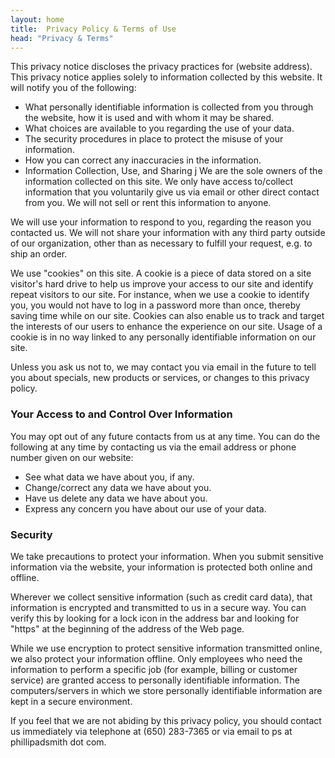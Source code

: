 ```yaml
---
layout: home
title:  Privacy Policy & Terms of Use
head: "Privacy & Terms"
---
```


<p>This privacy notice discloses the privacy practices for (website address). This privacy notice applies solely to information collected by this website. It will notify you of the following:</p>
<ul>
<li>What personally identifiable information is collected from you through the website, how it is used and with whom it may be shared.</li>
<li>What choices are available to you regarding the use of your data.</li>
<li>The security procedures in place to protect the misuse of your information.</li>
<li>How you can correct any inaccuracies in the information.</li>
<li>Information Collection, Use, and Sharing 
j
We are the sole owners of the information collected on this site. We only have access to/collect information that you voluntarily give us via email or other direct contact from you. We will not sell or rent this information to anyone.</li>
</ul>
<p>We will use your information to respond to you, regarding the reason you contacted us. We will not share your information with any third party outside of our organization, other than as necessary to fulfill your request, e.g. to ship an order.</p>
<p>We use &quot;cookies&quot; on this site. A cookie is a piece of data stored on a site visitor&#39;s hard drive to help us improve your access to our site and identify repeat visitors to our site. For instance, when we use a cookie to identify you, you would not have to log in a password more than once, thereby saving time while on our site. Cookies can also enable us to track and target the interests of our users to enhance the experience on our site. Usage of a cookie is in no way linked to any personally identifiable information on our site.</p>
<p>Unless you ask us not to, we may contact you via email in the future to tell you about specials, new products or services, or changes to this privacy policy.</p>
<h3 id="your-access-to-and-control-over-information">Your Access to and Control Over Information</h3>
<p>You may opt out of any future contacts from us at any time. You can do the following at any time by contacting us via the email address or phone number given on our website:</p>
<ul>
<li>See what data we have about you, if any.</li>
<li>Change/correct any data we have about you.</li>
<li>Have us delete any data we have about you.</li>
<li>Express any concern you have about our use of your data.</li>
</ul>
<h3 id="security">Security</h3>
<p>We take precautions to protect your information. When you submit sensitive information via the website, your information is protected both online and offline.</p>
<p>Wherever we collect sensitive information (such as credit card data), that information is encrypted and transmitted to us in a secure way. You can verify this by looking for a lock icon in the address bar and looking for &quot;https&quot; at the beginning of the address of the Web page.</p>
<p>While we use encryption to protect sensitive information transmitted online, we also protect your information offline. Only employees who need the information to perform a specific job (for example, billing or customer service) are granted access to personally identifiable information. The computers/servers in which we store personally identifiable information are kept in a secure environment.</p>
<p>If you feel that we are not abiding by this privacy policy, you should contact us immediately via telephone at (650) 283-7365 or via email to ps at phillipadsmith dot com.</p>

<br clear="all" />
<br clear="all" />




